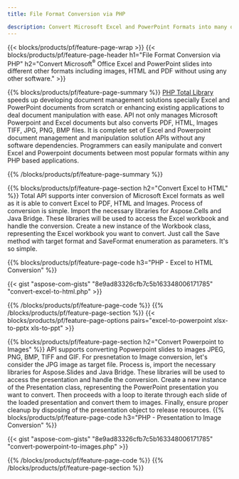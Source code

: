 ```yaml
---
title: File Format Conversion via PHP 

description: Convert Microsoft Excel and PowerPoint Formats into many other popular formats including PDF, HTML and Images with just few lines of code.
---
```


{{< blocks/products/pf/feature-page-wrap >}}
{{< blocks/products/pf/feature-page-header h1="File Format Conversion via PHP" h2="Convert Microsoft<sup>&reg;</sup> Office Excel and PowerPoint slides into different other formats including images, HTML and PDF without using any other software." >}}

{{% blocks/products/pf/feature-page-summary %}}
[PHP Total Library](https://products.aspose.com/total/php-java/) speeds up developing document management solutions specially Excel and PowerPoint documents from scratch or enhancing existing applications to deal document manipulation with ease. API not only manages Microsoft Powerpoint and Excel documents but also converts PDF, HTML, Images TIFF, JPG, PNG, BMP files. It is complete set of Excel and Powerpoint document management and manipulation solution APIs without any software dependencies.  Programmers can easily manipulate and convert Excel and Powerpoint documents between most popular formats within any PHP based applications.

{{% /blocks/products/pf/feature-page-summary  %}}

{{% blocks/products/pf/feature-page-section  h2="Convert Excel to HTML" %}}
Total API supports inter conversion of Microsoft Excel formats as well as it is able to convert Excel to PDF, HTML and Images. Process of conversion is simple.  Import the necessary libraries for Aspose.Cells and Java Bridge. These libraries will be used to access the Excel workbook and handle the conversion. Create a new instance of the Workbook class, representing the Excel workbook you want to convert. Just call the Save method with target format and SaveFormat enumeration as parameters. It's so simple. 

{{% blocks/products/pf/feature-page-code h3="PHP - Excel to HTML Conversion" %}}

{{< gist "aspose-com-gists" "8e9ad83326cfb7c5b163348006171785" "convert-excel-to-html.php" >}}

{{% /blocks/products/pf/feature-page-code  %}}
{{% /blocks/products/pf/feature-page-section %}}
{{< blocks/products/pf/feature-page-options pairs="excel-to-powerpoint xlsx-to-pptx xls-to-ppt" >}}


{{% blocks/products/pf/feature-page-section  h2="Convert Powerpoint to Images" %}}
API supports converting Popwerpoint slides to images JPEG, PNG, BMP, TIFF and GIF. For presnetation to Image conversion, let's consider the JPG image as target file. Process is,  import the necessary libraries for Aspose.Slides and Java Bridge. These libraries will be used to access the presentation and handle the conversion. Create a new instance of the Presentation class, representing the PowerPoint presentation you want to convert.  Then proceeds with a loop to iterate through each slide of the loaded presentation and convert them to images. Finally, ensure proper cleanup by disposing of the presentation object to release resources.
{{% blocks/products/pf/feature-page-code h3="PHP - Presentation to Image Conversion" %}}

{{< gist "aspose-com-gists" "8e9ad83326cfb7c5b163348006171785" "convert-powerpoint-to-images.php" >}}


{{% /blocks/products/pf/feature-page-code  %}}
{{% /blocks/products/pf/feature-page-section %}}